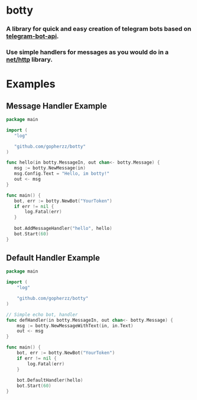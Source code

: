 # botty
### A library for quick and easy creation of telegram bots based on [telegram-bot-api](github.com/go-telegram-bot-api/telegram-bot-api).
### Use simple handlers for messages as you would do in a [net/http](https://cs.opensource.google/go/go/+/master:src/net/http/) library.

# Examples
## Message Handler Example
 ```go
package main

import (
	"log"

	"github.com/gopherzz/botty"
)

func hello(in botty.MessageIn, out chan<- botty.Message) {
	msg := botty.NewMessage(in)
	msg.Config.Text = "Hello, im botty!"
	out <- msg
}

func main() {
	bot, err := botty.NewBot("YourToken")
	if err != nil {
		log.Fatal(err)
	}
  
	bot.AddMessageHandler("hello", hello)
	bot.Start(60)
}
 ```
 
## Default Handler Example
```go
package main

import (
	"log"

	"github.com/gopherzz/botty"
)

// Simple echo bot, handler
func defHandler(in botty.MessageIn, out chan<- botty.Message) {
	msg := botty.NewMessageWithText(in, in.Text)
	out <- msg
}

func main() {
	bot, err := botty.NewBot("YourToken")
	if err != nil {
		log.Fatal(err)
	}
  
	bot.DefaultHandler(hello)
	bot.Start(60)
}
```
